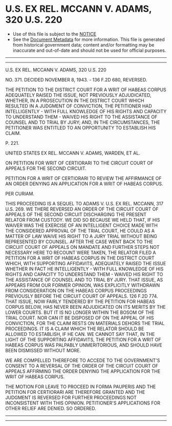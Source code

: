---
---

# U.S. EX REL. MCCANN V. ADAMS, 320 U.S. 220

* Use of this file is subject to the [NOTICE](https://github.com/publicdocs/notice/blob/master/NOTICE)
* See the [Document Metadata](../../../) for more information.
  This file is generated from historical government data; content and/or formatting may be inaccurate and out-of-date and should not be used for official purposes.

----------
----------

U.S. EX REL. MCCANN V. ADAMS, 320 U.S. 220

NO. 371.  DECIDED NOVEMBER 8, 1943.  - 136 F.2D 680, REVERSED.

THE PETITION TO THE DISTRICT COURT FOR A WRIT OF HABEAS CORPUS ADEQUATELY RAISED THE ISSUE, NOT PREVIOUSLY ADJUDICATED, WHETHER, IN A PROSECUTION IN THE DISTRICT COURT WHICH RESULTED IN A JUDGMENT OF CONVICTION, THE PETITIONER HAD INTELLIGENTLY - WITH FULL KNOWLEDGE OF HIS RIGHTS AND CAPACITY TO UNDERSTAND THEM - WAIVED HIS RIGHT TO THE ASSISTANCE OF COUNSEL AND TO TRIAL BY JURY; AND, IN THE CIRCUMSTANCES, THE PETITIONER WAS ENTITLED TO AN OPPORTUNITY TO ESTABLISH HIS CLAIM.

P. 221.

UNITED STATES EX REL. MCCANN V. ADAMS, WARDEN, ET AL.

ON PETITION FOR WRIT OF CERTIORARI TO THE CIRCUIT COURT OF APPEALS FOR THE SECOND CIRCUIT.

PETITION FOR A WRIT OF CERTIORARI TO REVIEW THE AFFIRMANCE OF AN ORDER DENYING AN APPLICATION FOR A WRIT OF HABEAS CORPUS.

PER CURIAM.

THIS PROCEEDING IS A SEQUEL TO ADAMS V. U.S. EX REL. MCCANN, 317 U.S. 269.  WE THERE REVERSED AN ORDER OF THE CIRCUIT COURT OF APPEALS OF THE SECOND CIRCUIT DISCHARGING THE PRESENT RELATOR FROM CUSTODY.  WE DID SO BECAUSE WE HELD THAT, IF HIS WAIVER WAS THE EXERCISE OF AN INTELLIGENT CHOICE MADE WITH THE CONSIDERED APPROVAL OF THE TRIAL COURT, HE COULD AS A MATTER OF LAW WAIVE HIS RIGHT TO A JURY TRIAL WITHOUT BEING REPRESENTED BY COUNSEL.  AFTER THE CASE WENT BACK TO THE CIRCUIT COURT OF APPEALS ON MANDATE AND FURTHER STEPS NOT NECESSARY HERE TO RECOUNT WERE TAKEN, THE RELATOR FILED A PETITION FOR A WRIT OF HABEAS CORPUS IN THE DISTRICT COURT WHICH, WITH SUPPORTING AFFIDAVITS, ADEQUATELY RAISED THE ISSUE WHETHER IN FACT HE INTELLIGENTLY - WITH FULL KNOWLEDGE OF HIS RIGHTS AND CAPACITY TO UNDERSTAND THEM - WAIVED HIS RIGHT TO THE ASSISTANCE OF COUNSEL AND TO TRIAL BY JURY.  THAT ISSUE, AS APPEARS FROM OUR FORMER OPINION, WAS EXPLICITLY WITHDRAWN FROM CONSIDERATION ON THE HABEAS CORPUS PROCEEDINGS PREVIOUSLY BEFORE THE CIRCUIT COURT OF APPEALS.  126 F.2D 774.  THAT ISSUE, NOW FAIRLY TENDERED BY THE PETITION FOR HABEAS CORPUS BELOW, HAS NEVER BEEN ADJUDICATED ON ITS MERITS BY THE LOWER COURTS.  BUT IT IS NO LONGER WITHIN THE BOSOM OF THE TRIAL COURT.  NOR CAN IT BE DISPOSED OF ON THE APPEAL OF HIS CONVICTION, FOR THE CLAIM RESTS ON MATERIALS DEHORS THE TRIAL PROCEEDINGS.  IT IS A CLAIM WHICH THE RELATOR SHOULD BE ALLOWED TO ESTABLISH, IF HE CAN.  WE CANNOT SAY THAT, IN THE LIGHT OF THE SUPPORTING AFFIDAVITS, THE PETITION FOR A WRIT OF HABEAS CORPUS WAS PALPABLY UNMERITORIOUS, AND SHOULD HAVE BEEN DISMISSED WITHOUT MORE.

WE ARE COMPELLED THEREFORE TO ACCEDE TO THE GOVERNMENT'S CONSENT TO A REVERSAL OF THE ORDER OF THE CIRCUIT COURT OF APPEALS AFFIRMING THE ORDER DENYING THE APPLICATION FOR THE WRIT OF HABEAS CORPUS.

THE MOTION FOR LEAVE TO PROCEED IN FORMA PAUPERIS AND THE PETITION FOR CERTIORARI ARE THEREFORE GRANTED AND THE JUDGMENT IS REVERSED FOR FURTHER PROCEEDINGS NOT INCONSISTENT WITH THIS OPINION.  PETITIONER'S APPLICATIONS FOR OTHER RELIEF ARE DENIED.  SO ORDERED.


----------
----------

